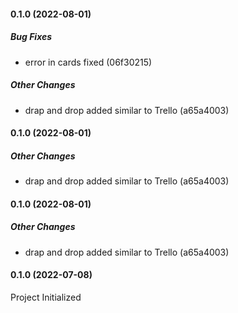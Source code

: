 #### 0.1.0 (2022-08-01)

##### Bug Fixes

*  error in cards fixed (06f30215)

##### Other Changes

*  drap and drop added similar to Trello (a65a4003)

#### 0.1.0 (2022-08-01)

##### Other Changes

*  drap and drop added similar to Trello (a65a4003)

#### 0.1.0 (2022-08-01)

##### Other Changes

*  drap and drop added similar to Trello (a65a4003)

#### 0.1.0 (2022-07-08)
Project Initialized

